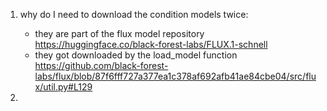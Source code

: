 1. why do I need to download the condition models twice:
    - they are part of the flux model repository https://huggingface.co/black-forest-labs/FLUX.1-schnell
    - they got downloaded by the load_model function https://github.com/black-forest-labs/flux/blob/87f6fff727a377ea1c378af692afb41ae84cbe04/src/flux/util.py#L129

2. 